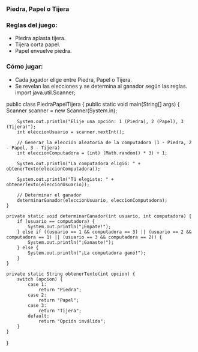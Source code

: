 ### Piedra, Papel o Tijera

### Reglas del juego:
   - Piedra aplasta tijera.
   - Tijera corta papel.
   - Papel envuelve piedra.

### Cómo jugar:
   - Cada jugador elige entre Piedra, Papel o Tijera.
   - Se revelan las elecciones y se determina al ganador según las reglas.
import java.util.Scanner;






public class PiedraPapelTijera {
    public static void main(String[] args) {
        Scanner scanner = new Scanner(System.in);

        System.out.println("Elije una opción: 1 (Piedra), 2 (Papel), 3 (Tijera)");
        int eleccionUsuario = scanner.nextInt();

        // Generar la elección aleatoria de la computadora (1 - Piedra, 2 - Papel, 3 - Tijera)
        int eleccionComputadora = (int) (Math.random() * 3) + 1;

        System.out.println("La computadora eligió: " + obtenerTexto(eleccionComputadora));

        System.out.println("Tú elegiste: " + obtenerTexto(eleccionUsuario));

        // Determinar el ganador
        determinarGanador(eleccionUsuario, eleccionComputadora);
    }

    private static void determinarGanador(int usuario, int computadora) {
        if (usuario == computadora) {
            System.out.println("¡Empate!");
        } else if ((usuario == 1 && computadora == 3) || (usuario == 2 && computadora == 1) || (usuario == 3 && computadora == 2)) {
            System.out.println("¡Ganaste!");
        } else {
            System.out.println("¡La computadora ganó!");
        }
    }

    private static String obtenerTexto(int opcion) {
        switch (opcion) {
            case 1:
                return "Piedra";
            case 2:
                return "Papel";
            case 3:
                return "Tijera";
            default:
                return "Opción inválida";
        }
    }
}
